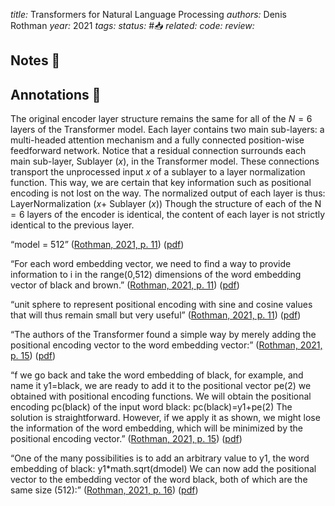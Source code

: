 *title:* Transformers for Natural Language Processing
*authors:* Denis Rothman
*year:* 2021
*tags:* 
*status:* #📥
*related:*
*code:*
*review:*

## Notes 📍

## Annotations 📖

The original encoder layer structure remains the same for all of the $N=6$ layers of the Transformer model. Each layer contains two main sub-layers: a multi-headed attention mechanism and a fully connected position-wise feedforward network.
Notice that a residual connection surrounds each main sub-layer, Sublayer $(x)$, in the Transformer model. These connections transport the unprocessed input $x$ of a sublayer to a layer normalization function. This way, we are certain that key information such as positional encoding is not lost on the way. The normalized output of each layer is thus:
LayerNormalization $(x+$ Sublayer $(x))$
Though the structure of each of the $\mathrm{N}=6$ layers of the encoder is identical, the content of each layer is not strictly identical to the previous layer.

“model = 512” ([Rothman, 2021, p. 11](zotero://select/library/items/QDB3526T)) ([pdf](zotero://open-pdf/library/items/GLMXG7M9?page=34&annotation=7WEJLZ8T))

“For each word embedding vector, we need to find a way to provide information to i in the range(0,512) dimensions of the word embedding vector of black and brown.” ([Rothman, 2021, p. 11](zotero://select/library/items/QDB3526T)) ([pdf](zotero://open-pdf/library/items/GLMXG7M9?page=34&annotation=BY5QNPJ6))

“unit sphere to represent positional encoding with sine and cosine values that will thus remain small but very useful” ([Rothman, 2021, p. 11](zotero://select/library/items/QDB3526T)) ([pdf](zotero://open-pdf/library/items/GLMXG7M9?page=34&annotation=VPM77IMT))

“The authors of the Transformer found a simple way by merely adding the positional encoding vector to the word embedding vector:” ([Rothman, 2021, p. 15](zotero://select/library/items/QDB3526T)) ([pdf](zotero://open-pdf/library/items/GLMXG7M9?page=38&annotation=DNEHJSJ3))

“f we go back and take the word embedding of black, for example, and name it y1=black, we are ready to add it to the positional vector pe(2) we obtained with positional encoding functions. We will obtain the positional encoding pc(black) of the input word black: pc(black)=y1+pe(2) The solution is straightforward. However, if we apply it as shown, we might lose the information of the word embedding, which will be minimized by the positional encoding vector.” ([Rothman, 2021, p. 15](zotero://select/library/items/QDB3526T)) ([pdf](zotero://open-pdf/library/items/GLMXG7M9?page=38&annotation=ZUDH7GSS))

“One of the many possibilities is to add an arbitrary value to y1, the word embedding of black: y1\*math.sqrt(dmodel) We can now add the positional vector to the embedding vector of the word black, both of which are the same size (512):” ([Rothman, 2021, p. 16](zotero://select/library/items/QDB3526T)) ([pdf](zotero://open-pdf/library/items/GLMXG7M9?page=39&annotation=RSU5TDDK))